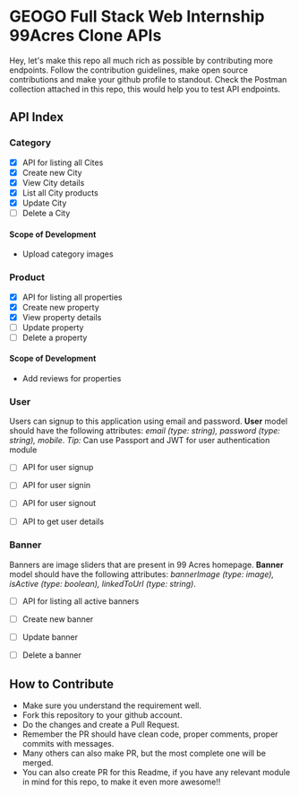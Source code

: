 # GEOGO Full Stack Web Internship 99Acres Clone APIs
Hey, let's make this repo all much rich as possible by contributing more endpoints. Follow the contribution guidelines, make open source contributions and make your github profile to standout. Check the Postman collection attached in this repo, this would help you to test API endpoints.

## API Index

### Category
- [x] API for listing all Cites
- [x] Create new City
- [x] View City details
- [x] List all City products
- [x] Update City
- [ ] Delete a City

#### Scope of Development
- Upload category images

### Product
- [x] API for listing all properties
- [x] Create new property
- [x] View property details
- [ ] Update property
- [ ] Delete a property

#### Scope of Development
- Add reviews for properties

### User
Users can signup to this application using email and password. 
__User__ model should have the following attributes: *email (type: string), password (type: string), mobile*.
*Tip:* Can use Passport and JWT for user authentication module
- [ ] API for user signup
- [ ] API for user signin
- [ ] API for user signout
- [ ] API to get user details



### Banner
Banners are image sliders that are present in 99 Acres homepage. 
**Banner** model should have the following attributes: *bannerImage (type: image), isActive (type: boolean), linkedToUrl (type: string)*.
- [ ] API for listing all active banners
- [ ] Create new banner
- [ ] Update banner
- [ ] Delete a banner



## How to Contribute
- Make sure you understand the requirement well.
- Fork this repository to your github account.
- Do the changes and create a Pull Request.
- Remember the PR should have clean code, proper comments, proper commits with messages.
- Many others can also make PR, but the most complete one will be merged.
- You can also create PR for this Readme, if you have any relevant module in mind for this repo, to make it even more awesome!!

